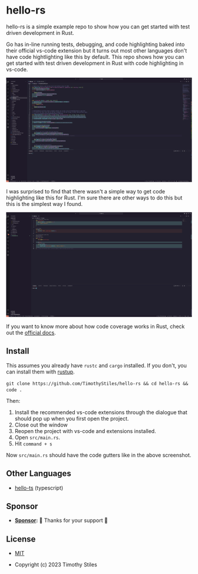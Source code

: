 # hello-rs

hello-rs is a simple example repo to show how you can get started with test driven development in Rust.

Go has in-line running tests, debugging, and code highlighting baked into their official vs-code extension but it turns out most other languages don't have code hightlighting like this by default. This repo shows how you can get started with test driven development in Rust with code highlighting in vs-code.

![Example screenshot of golang code from [poly](https://github.com/bebop/poly) covered by tests being highlighted green.](./screenshots/golang-gutters.png)

I was surprised to find that there wasn't a simple way to get code highlighting like this for Rust. I'm sure there are other ways to do this but this is the simplest way I found.
 
![Example screenshot of rust code in this repo covered by tests being highlighted green.](./screenshots/rust-gutters.png)

If you want to know more about how code coverage works in Rust, check out the [official docs](https://doc.rust-lang.org/rustc/instrument-coverage.html).

## Install

This assumes you already have `rustc` and `cargo` installed. If you don't, you can install them with [rustup](https://rustup.rs/).

```git clone https://github.com/TimothyStiles/hello-rs && cd hello-rs && code .```

Then:

1. Install the recommended vs-code extensions through the dialogue that should pop up when you first open the project.
2. Close out the window
3. Reopen the project with vs-code and extensions installed.
4. Open `src/main.rs`.
5. Hit `command + s`

 Now `src/main.rs` should have the code gutters like in the above screenshot.


## Other Languages
* [hello-ts](https://github.com/TimothyStiles/hello-ts) (typescript)


## Sponsor

* **[Sponsor](https://github.com/sponsors/TimothyStiles):** 🤘 Thanks for your support 🤘


## License

* [MIT](LICENSE)

* Copyright (c) 2023 Timothy Stiles
